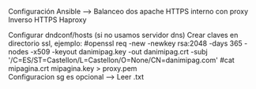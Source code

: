 Configuración Ansible --> Balanceo dos apache HTTPS interno con proxy Inverso HTTPS Haproxy

Configurar dndconf/hosts (si no usamos servidor dns)
Crear claves en directorio ssl, ejemplo:
	#openssl req -new -newkey rsa:2048 -days 365 -nodes -x509 -keyout danimipag.key -out danimipag.crt -subj '/C=ES/ST=Castellon/L=Castellon/O=None/CN=danimipag.com'
	#cat mipagina.crt mipagina.key > proxy.pem	
Configuracion sg es opcional --> Leer .txt	
